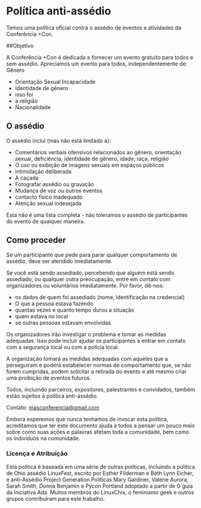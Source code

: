 # Política anti-assédio

Temos uma política oficial contra o assédio de eventos e atividades da Conferência +Con.

##Objetivo

A Conferência +Con é dedicada a fornecer um evento gratuito para todos e sem assédio.
Apreciamos um evento para todos, independentemente de:
Gênero
- Orientação Sexual
Incapacidade
- Identidade de gênero
- isso foi
- a religião
- Nacionalidade

## O assédio

O assédio inclui (mas não está limitado a):
- Comentários verbais ofensivos relacionados ao gênero, orientação sexual, deficiência, identidade de gênero, idade, raça, religião
- O uso ou exibição de imagens sexuais em espaços públicos
- intimidação deliberada
- A caçada
- Fotografar assédio ou gravação
- Mudança de voz ou outros eventos
- contacto físico inadequado
- Atenção sexual indesejada

Esta não é uma lista completa - não toleramos o assédio de participantes do evento de qualquer maneira.

## Como proceder

Se um participante que pede para parar qualquer comportamento de assédio, deve ser atendido imediatamente.

Se você está sendo assediado, percebendo que alguém está sendo assediado, ou qualquer outra preocupação, entre em contato com organizadores ou voluntários imediatamente.
Por favor, dê-nos:
- os dados de quem foi assediado (nome, identificação na credencial)
- O que a pessoa estava fazendo
- quantas vezes e quanto tempo durou a situação
- quem estava no local
- se outras pessoas estavam envolvidas

Os organizadores irão investigar o problema e tomar as medidas adequadas. Isso pode incluir ajudar os participantes a entrar em contato com a segurança local ou com a polícia local.

A organização tomará as medidas adequadas com aqueles que a perseguiram e poderá estabelecer normas de comportamento que, se não forem cumpridas, podem solicitar a retirada do evento e até mesmo criar uma proibição de eventos futuros.

Todos, incluindo parceiros, expositores, palestrantes e convidados, também estão sujeitos à política anti-assédio.


Contato: masconferencia@gmail.com

Embora esperemos que nunca tenhamos de invocar esta política, acreditamos que ter este documento ajuda a todos a pensar um pouco mais sobre como suas ações e palavras afetam toda a comunidade, bem como os indivíduos na comunidade.

### Licença e Atribuição

Esta política é baseada em uma série de outras políticas, incluindo a política de Ohio assédio LinuxFest, escrito por Esther Filderman e Beth Lynn Eicher, e anti-Assédio Project Generation Políticas Mary Gardiner, Valerie Aurora, Sarah Smith, Donna Benjamin e Pycon Portland adoptado a partir de O guia da Iniciativa Ada. Muitos membros do LinuxChix, o feminismo geek e outros grupos contribuíram para este trabalho.